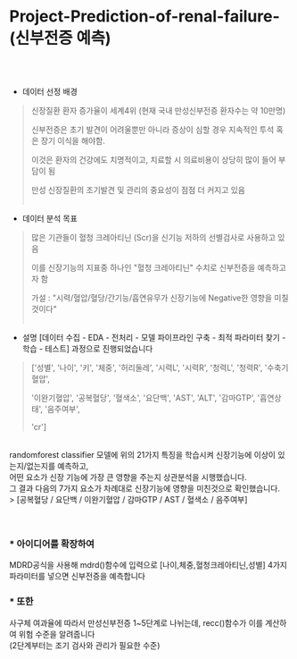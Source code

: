 # Project-Prediction-of-renal-failure-(신부전증 예측)
<br><br>

- 데이터 선정 배경
> 신장질환 환자 증가율이 세계4위 (현재 국내 만성신부전증 환자수는 약 10만명)
> 
> 신부전증은 초기 발견이 어려울뿐만 아니라 증상이 심할 경우 지속적인 투석 혹은 장기 이식을 해야함.
> 
> 이것은 환자의 건강에도 치명적이고, 치료할 시 의료비용이 상당히 많이 들어 부담이 됨
> 
> 만성 신장질환의 조기발견 및 관리의 중요성이 점점 더 커지고 있음
<br><br>

- 데이터 분석 목표
> 많은 기관들이 혈청 크레아티닌 (Scr)을 신기능 저하의 선별검사로 사용하고 있음
> 
> 이를 신장기능의 지표중 하나인 "혈청 크레아티닌" 수치로 신부전증을 예측하고자 함
> 
> 가설 : "시력/혈압/혈당/간기능/흡연유무가 신장기능에 Negative한 영향을 미칠것이다"
<br><br>

- 설명
[데이터 수집 - EDA - 전처리 - 모델 파이프라인 구축 - 최적 파라미터 찾기 - 학습 - 테스트] 과정으로 진행되었습니다 <br>

> ['성별', '나이', '키', '체중', '허리둘레', '시력L', '시력R', '청력L', '청력R', '수축기혈압',
>
> '이완기혈압', '공복혈당', '혈색소', '요단백', 'AST', 'ALT', '감마GTP', '흡연상태', '음주여부',
>
> 'cr'] 
<br>
randomforest classifier 모델에 위의 21가지 특징을 학습시켜 신장기능에 이상이 있는지/없는지를 예측하고, <br>
어떤 요소가 신장 기능에 가장 큰 영향을 주는지 상관분석을 시행했습니다. <br>
그 결과 다음의 7가지 요소가 차례대로 신장기능에 영향을 미친것으로 확인했습니다. <br>
> [공복혈당 / 요단백 / 이완기혈압 / 감마GTP / AST / 혈색소 / 음주여부]
<br><br><br>


### * 아이디어를 확장하여 <br>
MDRD공식을 사용해 mdrd()함수에 입력으로 [나이,체중,혈청크레아티닌,성별] 4가지 파라미터를 넣으면 신부전증을 예측합니다 <br>
### * 또한 
사구체 여과율에 따라서 만성신부전증 1~5단계로 나뉘는데, recc()함수가 이를 계산하여 위험 수준을 알려줍니다 <br>
(2단계부터는 조기 검사와 관리가 필요한 수준) <br>
